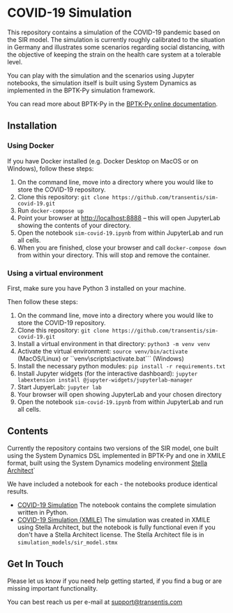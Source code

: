 # COVID-19 Simulation

This repository contains a simulation of the COVID-19 pandemic based on the SIR model. The simulation is currently roughly calibrated to the situation in Germany and illustrates some scenarios regarding social distancing, with the objective of keeping the strain on the health care system at a tolerable level.

You can play with the simulation and the scenarios using Jupyter notebooks, the simulation itself is built using System Dynamics as implemented in the BPTK-Py simulation framework.

You can read more about BPTK-Py in the [BPTK-Py online documentation](http://bptk.transentis-labs.com).

## Installation

### Using Docker

If you have Docker installed (e.g. Docker Desktop on MacOS or on Windows), follow these steps:

1. On the command line, move into a directory where you would like to store the COVID-19 repository. 
2. Clone this repository: ```git clone https://github.com/transentis/sim-covid-19.git```
3. Run ```docker-compose up```
4. Point your browser at [http://localhost:8888](http://localhost:8888) – this will open JupyterLab showing the contents of your directory. 
5. Open the notebook ```sim-covid-19.ipynb``` from within JupyterLab and run all cells.
6. When you are finished, close your browser and call ```docker-compose down``` from within your directory. This will stop and remove the container.

### Using a virtual environment

First, make sure you have Python 3 installed on your machine.

Then follow these steps:

1. On the command line, move into a directory where you would like to store the COVID-19 repository. 
2. Clone this repository: ```git clone https://github.com/transentis/sim-covid-19.git```
3. Install a virtual environment in that directory: ```python3 -m venv venv```
4. Activate the virtual environment: ```source venv/bin/activate``` (MacOS/Linux) or ``venv\scripts\activate.bat``` (Windows)
5. Install the necessary python modules: ```pip install -r requirements.txt```
7. Install Jupyter widgets (for the interactive dashboard): ```jupyter labextension install @jupyter-widgets/jupyterlab-manager```
8. Start JupyerLab: ```jupyter lab```
9. Your browser will open showing JupyterLab and your chosen directory
10. Open the notebook ```sim-covid-19.ipynb``` from within JupyterLab and run all cells.

## Contents

Currently the repository contains two versions of the SIR model, one built using the System Dynamics DSL implemented in BPTK-Py and one in XMILE format, built using the System Dynamics modeling environment [Stella Architect](http://www.iseesystems.com)`

We have included a notebook for each - the notebooks produce identical results.

* [COVID-19 Simulation](sim-covid-19.ipynb) The notebook contains the complete simulation written in Python.
* [COVID-19 Simulation (XMILE)](sim-covid-19-xmile.ipynb) The simulation was created in XMILE using Stella Architect, but the notebook is fully functional even if you don't have a Stella Architect license. The Stella Architect file is in `simulation_models/sir_model.stmx`

## Get In Touch

Please let us know if you need help getting started, if you find a bug or are missing important functionality.

You can best reach us per e-mail at [support@transentis.com](mailto:support@transentis.com)
